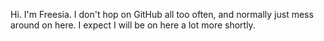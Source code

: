 Hi. I'm Freesia.
I don't hop on GitHub all too often, and normally just mess around on here.
I expect I will be on here a lot more shortly.
